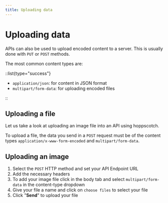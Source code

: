 ```yaml
---
title: Uploading data
---
```


# Uploading data

APIs can also be used to upload encoded content to a server. This is usually done with `PUT` or `POST` methods.

The most common content types are:

::list{type="success"}

- `application/json`: for content in JSON format
- `multipart/form-data`: for uploading encoded files

::

## Uploading a file

Let us take a look at uploading an image file into an API using hoppscotch.

To upload a file, the data you send in a `POST` request must be of the content types `application/x-www-form-encoded` and `multipart/form-data`.

## Uploading an image

1. Select the `POST` HTTP method and set your API Endpoint URL
2. Add the necessary headers
3. To add your image file click in the body tab and select `multipart/form-data` in the content-type dropdown
4. Give your file a name and click on `choose files` to select your file
5. Click "**Send**" to upload your file
